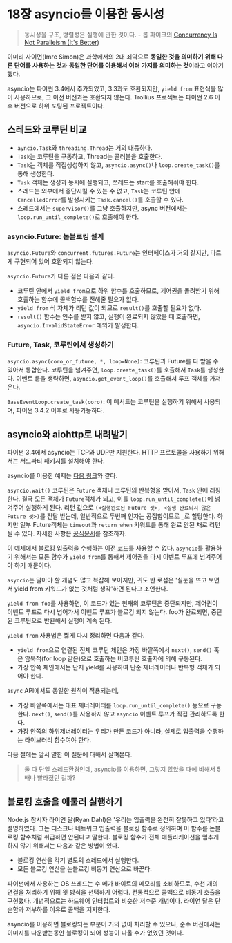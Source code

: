 # 18장 asyncio를 이용한 동시성

> 동시성을 구조, 병렬성은 실행에 관한 것이다. - 롭 파이크의 [Concurrency Is Not Paralleism (It's Better)](https://blog.golang.org/concurrency-is-not-parallelism)

이미리 사이먼(Imre Simon)은 과학에서의 2대 죄악으로 **동일한 것을 의미하기 위해 다른 단어를 사용하는 것**과 **동일한 단어를 이용해서 여러 가지를 의미하는 것**이라고 이야기했다.

asyncio는 파이썬 3.4에서 추가되었고, 3.3과도 호환되지만, `yield from` 표현식을 많이 사용하므로, 그 이전 버전과는 호환되지 않는다. Trollius 프로젝트는 파이썬 2.6 이후 버전으로 하위 포팅된 프로젝트이다.

## 스레드와 코루틴 비교

* `ayncio.Task`와 `threading.Thread`는 거의 대등하다.
* `Task`는 코루틴을 구동하고, Thread는 콜러블을 호출한다.
* `Task`는 객체를 직접생성하지 않고, `asyncio.async()`나 `loop.create_task()`를 통해 생성한다.
* `Task` 객체는 생성과 동시에 실행되고, 쓰레드는 start를 호출해줘야 한다.
* 스레드는 외부에서 중단시킬 수 있는 수 없고, `Task`는 코루틴 안에 `CancelledError`를 발생시키는 `Task.cancel()`를 호출할 수 있다.
* 스레드에서는 `supervisor()`를 그냥 호출하지만, async 버전에서는 `loop.run_until_complete()`로 호출해야 한다.

### asyncio.Future: 논블로킹 설계

`asyncio.Future`와 `concurrent.futures.Future`는 인터페이스가 거의 같지만, 다르게 구현되어 있어 호환되지 않는다.

`asyncio.Future`가 다른 점은 다음과 같다.

* 코루틴 안에서 `yield from`으로 하위 함수를 호출하므로, 제어권을 돌려받기 위해 호출하는 함수에 콜백함수를 전해줄 필요가 없다.
* `yield from` 식 자체가 리턴 값이 되므로 `result()`를 호출할 필요가 없다.
* `result()` 함수는 인수를 받지 않고, 실행이 완료되지 않았을 때 호출하면, `asyncio.InvalidStateError` 예외가 발생한다.

### Future, Task, 코루틴에서 생성하기

`asyncio.async(coro_or_future, *, loop=None)`: 코루틴과 Future를 다 받을 수 있아서 통합한다. 코루틴을 넘겨주면, `loop.create_task()`를 호출해서 `Task`를 생성한다. 이벤트 룹을 생략하면, `asyncio.get_event_loop()`를 호출해서 루프 객체를 가져온다.

`BaseEventLoop.create_task(coro)`: 이 메서드는 코루틴을 실행하기 위해서 사용되며, 파이썬 3.4.2 이후로 사용가능하다.

## asyncio와 aiohttp로 내려받기

파이썬 3.4에서 asyncio는 TCP와 UDP만 지원한다. HTTP 프로토콜을 사용하기 위해서는 서드파티 패키지를 설치해야 한다.

asyncio를 이용한 예제는 [다음 링크](https://github.com/taegon/fluentpython-example-code/blob/master/17-futures/countries/flags_asyncio.py)와 같다.

`asyncio.wait()` 코루틴은 `Future` 객체나 코루틴의 반복형을 받아서, `Task` 안에 래핑한다. 결국 모든 객체가 `Future`객체가 되고, 이를 `loop.run_until_complete()`에 넘겨주어 실행하게 된다. 리턴 값으로 `(<실행완료된 Future 셋>, <실행 완료되지 않은 Future 셋>)`를 전달 받는데, 일반적으로 두번째 인자는 공집합이므로 `_`로 할당한다. 하지만 일부 Future객체는 `timeout`과 `return_when` 키워드를 통해 완료 안된 채로 리턴될 수 있다. 자세한 사항은 [공식문서](http://bit.ly/1JIwZS2)를 참조하자.

이 예제에서 블로킹 입출력을 수행하는 [이전 코드](https://github.com/taegon/fluentpython-example-code/blob/master/17-futures/countries/flags.py#L33)를 사용할 수 없다. `asyncio`를 활용하기 위해서는 모든 함수가 `yield from`를 통해서 제어권을 다시 이벤트 루프에 넘겨주어야 하기 때문이다.

`asyncio`는 알아야 할 개념도 많고 복잡해 보이지만, 귀도 반 로섬은 '실눈을 뜨고 보면서 yield from 키워드가 없는 것처럼 생각'하면 된다고 조언한다.

`yield from foo`를 사용하면, 이 코드가 있는 현재의 코루틴은 중단되지만, 제어권이 이벤트 루프로 다시 넘어가서 이벤트 루프가 블로킹 되지 않는다. foo가 완료되면, 중단된 코루틴으로 반환해서 실행이 계속 된다.

`yield from` 사용법은 짧게 다시 정리하면 다음과 같다.

* `yield from`으로 연결된 전체 코루틴 체인은 가장 바깥쪽에서 `next()`, `send()` 혹은 암묵적(for loop 같은)으로 호출하는 비코루틴 호출자에 의해 구동된다.
* 가장 안쪽 체인에서는 단지 yield를 사용하여 단순 제너레이터나 반복형 객체가 되어야 한다.

`async` API에서도 동일한 원칙이 적용되는데,

* 가장 바깥쪽에서는 대표 제너레이터를 `loop.run_until_complete()` 등으로 구동한다. `next()`, `send()`를 사용하지 않고 `asyncio` 이벤트 루프가 직접 관리하도록 한다.
* 가장 안쪽의 하위제너레이터는 우리가 만든 코드가 아니라, 실제로 입출력을 수행하는 라이브러리 함수여야 한다.

다음 절에는 앞서 말한 이 질문에 대해서 살펴본다.

> 둘 다 단일 스레드환경인데, asyncio를 이용하면, 그렇지 않았을 때에 비해서 5배나 빨라졌던 걸까?

## 블로킹 호출을 에둘러 실행하기

Node.js 창시자 라이언 달(Ryan Dahl)은 '우리는 입출력을 완전히 잘못하고 있다'라고 설명하였다. 그는 디스크나 네트워크 입출력을 블로킹 함수로 정의하며 이 함수를 논블로킹 함수처럼 취급하면 안된다고 말한다. 블로킹 함수가 전체 애플리케이션을 멈추게 하지 않기 위해서는 다음과 같은 방법이 있다.

* 블로킹 연산을 각기 별도의 스레드에서 실행한다.
* 모든 블로킹 연산을 논블로킹 비동기 연산으로 바꾼다.

파이썬에서 사용하는 OS 쓰레드는 수 메가 바이트의 메모리를 소비하므로, 수천 개의 연결을 처리하기 위해 윗 방식을 선택하기 어렵다. 전통적으로 콜백으로 비동기 호출을 구현했다. 개념적으로는 하드웨어 인터럽트와 비슷한 저수준 개념이다. 라이언 달은 단순함과 저부하를 이유로 콜백을 지지한다.

asyncio를 이용하면 블로킹되는 부분이 거의 없이 처리할 수 있으나, 순수 버전에서는 이미지를 다운받는동안 블로킹이 되어 성능이 나올 수가 없었던 것이다.
